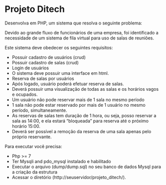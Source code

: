 # Projeto Ditech

Desenvolva em PHP, um sistema que resolva o seguinte problema:

Devido ao grande fluxo de funcionários de uma empresa, foi identificado a necessidade de um sistema de fila virtual para uso de salas de reuniões.

Este sistema deve obedecer os seguintes requisitos:
- Possuir cadastro de usuários (crud)
- Possuir cadastro de salas (crud)
- Login de usuários
- O sistema deve possuir uma interface em html.
- Reserva de salas por usuários
- Após logado, usuário poderá efetuar reserva de salas.
- Deverá possuir uma visualização de todas as salas e os horários vagos e ocupados.
- Um usuário não pode reservar mais de 1 sala no mesmo período
- 1 sala não pode estar reservado por mais de 1 usuário no mesmo período, simultaneamente.
- As reservas de salas tem duração de 1 hora, ou seja, posso reservar a sala as 14:00, e ela estará “bloqueada” para reserva até o próximo horário 15:00.
- Deverá ser possível a remoção da reserva de uma sala apenas pelo próprio reservante.

Para executar você precisa:
- Php >= 7
- Ter Mysqli and pdo_mysql instalado e habilitado
- Executar o arquivo (dump/dump.sql) no seu banco de dados Mysql para a criação da estrutura
- Acessar o diretório (http://seuservidor/projeto_ditech/).